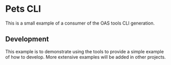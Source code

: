 # Pets CLI

This is a small example of a consumer of the OAS tools CLI generation.

## Development

This example is to demonstrate using the tools to provide a simple example of how to develop. More extensive examples will be added in other projects.
